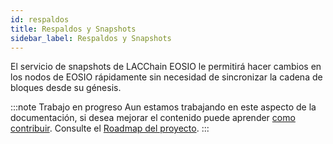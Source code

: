 ```yaml
---
id: respaldos
title: Respaldos y Snapshots 
sidebar_label: Respaldos y Snapshots
---
```


El servicio de snapshots de LACChain EOSIO le permitirá hacer cambios en los nodos de EOSIO rápidamente sin necesidad de sincronizar la cadena de bloques desde su génesis.

:::note Trabajo en progreso
Aun estamos trabajando en este aspecto de la documentación, si desea mejorar el contenido puede aprender [como contribuir](../guias/contribuir). Consulte el [Roadmap del proyecto](../roadmap).
:::